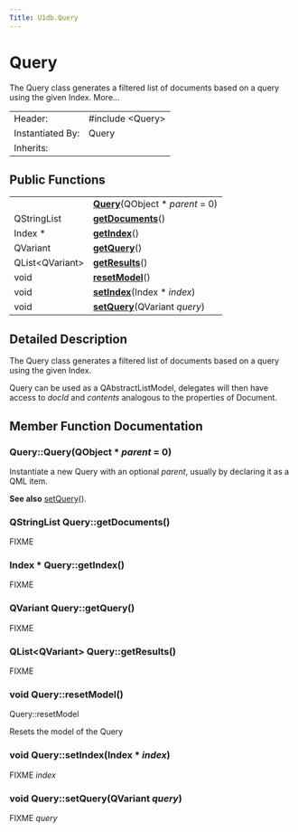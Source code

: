 ```yaml
---
Title: U1db.Query
---
```

        
Query
=====

The Query class generates a filtered list of documents based on a query using the given Index. More...

|                  |                                                           |
|------------------|-----------------------------------------------------------|
| Header:          | <span class="preprocessor">\#include &lt;Query&gt;</span> |
| Instantiated By: | Query                                                     |
| Inherits:        |                                                           |

<span id="public-functions"></span>
Public Functions
----------------

|                       |                                                        |
|-----------------------|--------------------------------------------------------|
|                       | **[Query](#Query)**(QObject \* *parent* = 0) |
| QStringList           | **[getDocuments](#getDocuments)**()          |
| Index \*              | **[getIndex](#getIndex)**()                  |
| QVariant              | **[getQuery](#getQuery)**()                  |
| QList&lt;QVariant&gt; | **[getResults](#getResults)**()              |
| void                  | **[resetModel](#resetModel)**()              |
| void                  | **[setIndex](#setIndex)**(Index \* *index*)  |
| void                  | **[setQuery](#setQuery)**(QVariant *query*)  |

<span id="details"></span>
Detailed Description
--------------------

The Query class generates a filtered list of documents based on a query using the given Index.

Query can be used as a QAbstractListModel, delegates will then have access to *docId* and *contents* analogous to the properties of Document.

Member Function Documentation
-----------------------------

### <span id="Query"></span>Query::<span class="name">Query</span>(<span class="type">QObject</span> \* *parent* = 0)

Instantiate a new Query with an optional *parent*, usually by declaring it as a QML item.

**See also** [setQuery](#setQuery)().

### <span id="getDocuments"></span><span class="type">QStringList</span> Query::<span class="name">getDocuments</span>()

FIXME

### <span id="getIndex"></span><span class="type">Index</span> \* Query::<span class="name">getIndex</span>()

FIXME

### <span id="getQuery"></span><span class="type">QVariant</span> Query::<span class="name">getQuery</span>()

FIXME

### <span id="getResults"></span><span class="type">QList</span>&lt;<span class="type">QVariant</span>&gt; Query::<span class="name">getResults</span>()

FIXME

### <span id="resetModel"></span><span class="type">void</span> Query::<span class="name">resetModel</span>()

Query::resetModel

Resets the model of the Query

### <span id="setIndex"></span><span class="type">void</span> Query::<span class="name">setIndex</span>(<span class="type">Index</span> \* *index*)

FIXME *index*

### <span id="setQuery"></span><span class="type">void</span> Query::<span class="name">setQuery</span>(<span class="type">QVariant</span> *query*)

FIXME *query*

